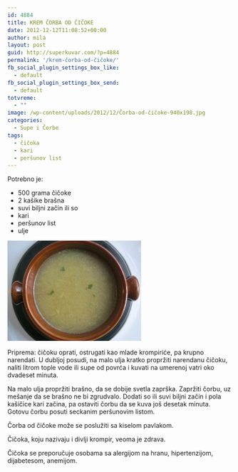 ```yaml
---
id: 4884
title: KREM ČORBA OD ČIČOKE
date: 2012-12-12T11:08:52+00:00
author: mila
layout: post
guid: http://superkuvar.com/?p=4884
permalink: '/krem-čorba-od-čičoke/'
fb_social_plugin_settings_box_like:
  - default
fb_social_plugin_settings_box_send:
  - default
totvreme:
  - ""
image: /wp-content/uploads/2012/12/Čorba-od-čičoke-940x198.jpg
categories:
  - Supe i Čorbe
tags:
  - čičoka
  - kari
  - peršunov list
---
```

Potrebno je:

  * 500 grama čičoke
  * 2 kašike brašna
  * suvi biljni začin ili so
  * kari
  * peršunov list
  * ulje

<img class="alignnone size-medium wp-image-4885" title="Čorba od čičoke" src="/wp-content/uploads/2012/12/Čorba-od-čičoke-300x225.jpg" alt="" width="300" height="225" /> 

Priprema: čičoku oprati, ostrugati kao mlade krompiriće, pa krupno narendati. U dubljoj posudi, na malo ulja kratko propržiti narendanu čičoku, naliti litrom tople vode ili supe od povrća i kuvati na umerenoj vatri oko dvadeset minuta.

Na malo ulja propržiti brašno, da se dobije svetla zaprška. Zapržiti čorbu, uz mešanje da se brašno ne bi zgrudvalo. Dodati so ili suvi biljni začin i pola kašičice kari začina, pa ostaviti čorbu da se kuva još desetak minuta. Gotovu čorbu posuti seckanim peršunovim listom.

Čorba od čičoke može se poslužiti sa kiselom pavlakom.

Čičoka, koju nazivaju i divlji krompir, veoma je zdrava.

Čičoka se preporučuje osobama sa alergijom na hranu, hipertenzijom, dijabetesom, anemijom.